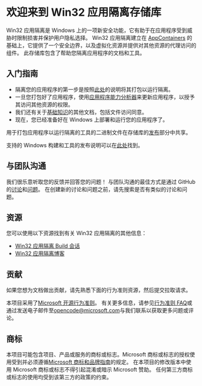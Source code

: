 # 欢迎来到 Win32 应用隔离存储库

Win32 应用隔离是 Windows 上的一项新安全功能，它有助于在应用程序受到威胁时限制损害并保护用户隐私选择。
Win32 应用隔离建立在 [AppContainers](https://learn.microsoft.com/en-us/windows/win32/secauthz/implementing-an-appcontainer) 的基础上，它提供了一个安全边界，以及虚拟化资源并提供对其他资源的代理访问的组件。
此存储库包含了帮助您隔离应用程序的文档和工具。

## 入门指南

* 隔离您的应用程序的第一步是按照[此处](docs/packaging/msix-packaging-tool.md)的说明将其打包以运行隔离。
* 一旦您打包好了应用程序，使用[应用程序能力分析器](docs/profiler/application-capability-profiler.md)来更新应用程序，以授予其访问其他资源的权限。
* 我们还有关于[基础知识](docs/fundamentals)的其他文档，包括文件访问同意。
* 现在，您已经准备好在 Windows 上部署和运行您的应用程序了。

用于打包应用程序以运行隔离的工具的二进制文件在存储库的[发布](https://github.com/microsoft/win32-app-isolation/releases)部分中共享。

支持的 Windows 构建和工具的发布说明可以在[此处](relnotes/windows-release-notes.md)找到。

## 与团队沟通

我们很乐意听取您的反馈并回答您的问题！
与团队沟通的最佳方式是通过 GitHub 的[讨论](https://github.com/microsoft/win32-app-isolation/discussions)和[问题](https://github.com/microsoft/win32-app-isolation/issues)。
在创建新的讨论和问题之前，请先搜索是否有类似的讨论和问题。

## 资源

您可以使用以下资源找到有关 Win32 应用隔离的其他信息：

* [Win32 应用隔离 Build 会话](https://www.youtube.com/watch?v=w6VwHGPz12w&pp=ygUTd2luMzIgYXBwIGlzb2xhdGlvbg%3D%3D&ab_channel=MicrosoftDeveloper)
* [Win32 应用隔离博客](https://blogs.windows.com/windowsdeveloper/2023/06/14/public-preview-improve-win32-app-security-via-app-isolation/)

## 贡献

如果您想为文档做出贡献，请先熟悉下面的行为准则资源，然后提交拉取请求。

本项目采用了[Microsoft 开源行为准则](https://opensource.microsoft.com/codeofconduct/)。
有关更多信息，请参见[行为准则 FAQ](https://opensource.microsoft.com/codeofconduct/faq/)或
通过发送电子邮件至[opencode@microsoft.com](mailto:opencode@microsoft.com)与我们联系以获取更多问题或评论。

## 商标

本项目可能包含项目、产品或服务的商标或标志。Microsoft 商标或标志的授权使用受到并必须遵循[Microsoft 商标和品牌指南](https://www.microsoft.com/en-us/legal/intellectualproperty/trademarks/usage/general)的规定。
在本项目的修改版本中使用 Microsoft 商标或标志不得引起混淆或暗示 Microsoft 赞助。
任何第三方商标或标志的使用均受到该第三方的政策的约束。
